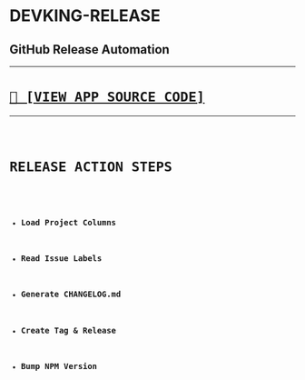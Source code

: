 # DEVKING-RELEASE
## GitHub Release Automation

---

<h1><code><a href='https://github.com/cogsmith/devking-release/blob/main/app.js'>📄 [VIEW APP SOURCE CODE]</a></code></h1>

---

<code>

# RELEASE ACTION STEPS
- ### Load Project Columns 
- ### Read Issue Labels 
- ### Generate CHANGELOG.md
- ### Create Tag & Release
- ### Bump NPM Version

</code>